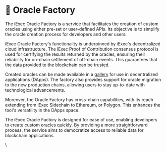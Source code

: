 # 🧙 Oracle Factory

The iExec Oracle Factory is a service that facilitates the creation of custom oracles using either pre-set or user-defined APIs. Its objective is to simplify the oracle creation process for developers and other users.

iExec Oracle Factory's functionality is underpinned by iExec's decentralized cloud infrastructure. The iExec Proof of Contribution consensus protocol is used for certifying the results returned by the oracles, ensuring their reliability for on-chain settlement of off-chain events. This guarantees that the data provided to the blockchain can be trusted.

Created oracles can be made available in a [gallery](https://oracle-factory.iex.ec/gallery) for use in decentralized applications (DApps). The factory also provides support for oracle migration to the new production chains, allowing users to stay up-to-date with technological advancements.

Moreover, the Oracle Factory has cross-chain capabilities, with its reach extending from iExec Sidechain to Ethereum, or Polygon. This enhances the tool's versatility in the DApps space.

The iExec Oracle Factory is designed for ease of use, enabling developers to create custom oracles quickly. By providing a more straightforward process, the service aims to democratize access to reliable data for blockchain applications.

\
